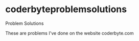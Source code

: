 # coderbyteproblemsolutions
Problem Solutions

These are problems I've done on the website coderbyte.com
